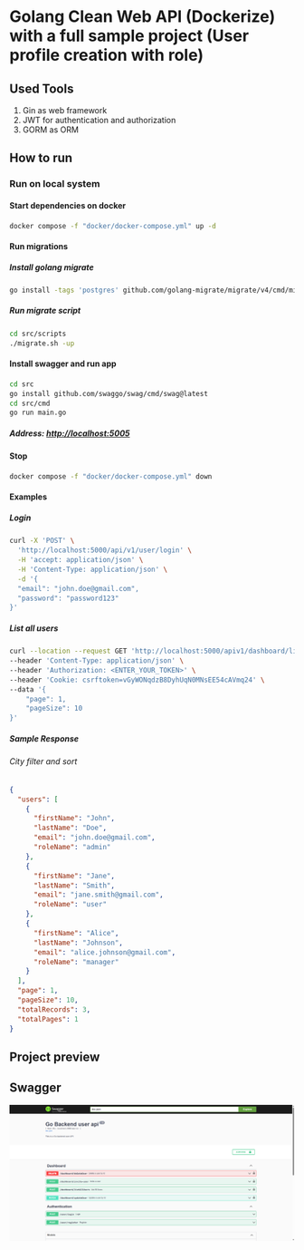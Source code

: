 # Golang Clean Web API (Dockerize) with a full sample project (User profile creation with role)

## Used Tools

1. Gin as web framework
2. JWT for authentication and authorization
3. GORM as ORM

## How to run

### Run on local system

#### Start dependencies on docker

```bash
docker compose -f "docker/docker-compose.yml" up -d
```

#### Run migrations

##### Install golang migrate

```bash
go install -tags 'postgres' github.com/golang-migrate/migrate/v4/cmd/migrate@latest
```

##### Run migrate script

```bash
cd src/scripts
./migrate.sh -up
```

#### Install swagger and run app

```bash
cd src
go install github.com/swaggo/swag/cmd/swag@latest
cd src/cmd
go run main.go
```

##### Address: [http://localhost:5005](http://localhost:5000)

#### Stop

```bash
docker compose -f "docker/docker-compose.yml" down
```

#### Examples

##### Login

```bash
curl -X 'POST' \
  'http://localhost:5000/api/v1/user/login' \
  -H 'accept: application/json' \
  -H 'Content-Type: application/json' \
  -d '{
  "email": "john.doe@gmail.com",
  "password": "password123"
}'
```

##### List all users

```bash
curl --location --request GET 'http://localhost:5000/apiv1/dashboard/listAllUsers' \
--header 'Content-Type: application/json' \
--header 'Authorization: <ENTER_YOUR_TOKEN>' \
--header 'Cookie: csrftoken=vGyWONqdzB8DyhUqN0MNsEE54cAVmq24' \
--data '{
    "page": 1,
    "pageSize": 10
}'
```

##### Sample Response

###### City filter and sort

```json
{
  "users": [
    {
      "firstName": "John",
      "lastName": "Doe",
      "email": "john.doe@gmail.com",
      "roleName": "admin"
    },
    {
      "firstName": "Jane",
      "lastName": "Smith",
      "email": "jane.smith@gmail.com",
      "roleName": "user"
    },
    {
      "firstName": "Alice",
      "lastName": "Johnson",
      "email": "alice.johnson@gmail.com",
      "roleName": "manager"
    }
  ],
  "page": 1,
  "pageSize": 10,
  "totalRecords": 3,
  "totalPages": 1
}
```

## Project preview

## Swagger

<p align="center"><img src='/docs/images/swagger.png' alt='Golang Web API preview' /></p>
